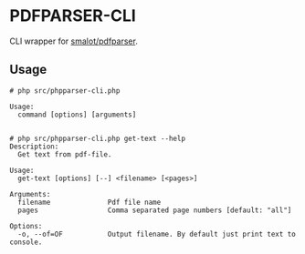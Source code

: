 # PDFPARSER-CLI

CLI wrapper for [smalot/pdfparser](https://github.com/smalot/pdfparser).

## Usage

```
# php src/phpparser-cli.php

Usage:
  command [options] [arguments]
  
```

```
# php src/phpparser-cli.php get-text --help
Description:
  Get text from pdf-file.

Usage:
  get-text [options] [--] <filename> [<pages>]

Arguments:
  filename              Pdf file name
  pages                 Comma separated page numbers [default: "all"]

Options:
  -o, --of=OF           Output filename. By default just print text to console.
```
